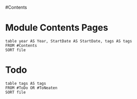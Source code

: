 #Contents 
# Module Contents Pages
```dataview
table year AS Year, StartDate AS StartDate, tags AS tags
FROM #Contents 
SORT file
```
# Todo
```dataview
table tags AS tags
FROM #ToDo OR #ToNeaten 
SORT file
```
